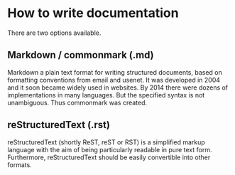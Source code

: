 # How to write documentation

There are two options available.

## Markdown / commonmark (.md)

Markdown a plain text format for writing structured documents, based on formatting conventions from email and usenet. It was developed in 2004 and it soon became widely used in websites. By 2014 there were dozens of implementations in many languages. But the specified syntax is not unambiguous. Thus commonmark was created.


## reStructuredText (.rst)

reStructuredText (shortly ReST, reST or RST) is a simplified markup language with the aim of being particularly readable in pure text form. Furthermore, reStructuredText should be easily convertible into other formats.
